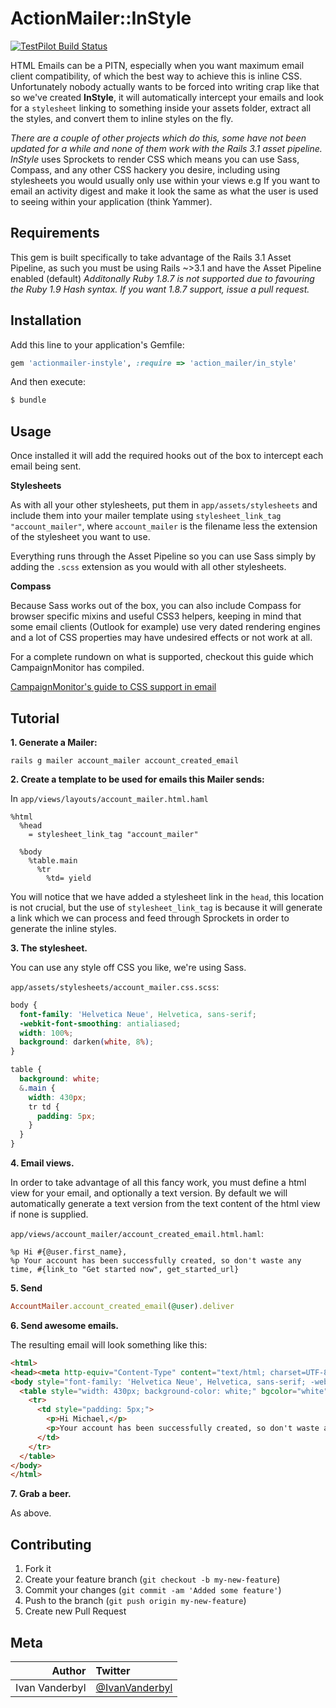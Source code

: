 # ActionMailer::InStyle

[![TestPilot Build Status](http://testpilot.me/testpilot/actionmailer-instyle.png)](http://testpilot.me/testpilot/actionmailer-instyle)

HTML Emails can be a PITN, especially when you want maximum email client compatibility, of which the best way to achieve this is inline CSS. Unfortunately nobody actually wants to be forced into writing crap like that so we've created **InStyle**, it will automatically intercept your emails and look for a `stylesheet` linking to something inside your assets folder, extract all the styles, and convert them to inline styles on the fly.

_There are a couple of other projects which do this, some have not been updated for a while and none of them work with the Rails 3.1 asset pipeline._ *InStyle* uses Sprockets to render CSS which means you can use Sass, Compass, and any other CSS hackery you desire, including using stylesheets you would usually only use within your views e.g If you want to email an activity digest and make it look the same as what the user is used to seeing within your application (think Yammer).

## Requirements

This gem is built specifically to take advantage of the Rails 3.1 Asset Pipeline, as such you must be using Rails ~>3.1 and have the Asset Pipeline enabled (default)
_Additonally Ruby 1.8.7 is not supported due to favouring the Ruby 1.9 Hash syntax. If you want 1.8.7 support, issue a pull request._

## Installation

Add this line to your application's Gemfile:

```ruby
gem 'actionmailer-instyle', :require => 'action_mailer/in_style'
```

And then execute:

```bash
$ bundle
```

## Usage

Once installed it will add the required hooks out of the box to intercept each email being sent.

**Stylesheets**

As with all your other stylesheets, put them in `app/assets/stylesheets` and include them into your mailer
template using `stylesheet_link_tag "account_mailer"`, where `account_mailer` is the filename less the extension of the stylesheet you want to use.

Everything runs through the Asset Pipeline so you can use Sass simply by adding the `.scss` extension as you would with all other stylesheets.

**Compass**

Because Sass works out of the box, you can also include Compass for browser specific mixins and useful CSS3 helpers, keeping in mind that some email clients (Outlook for example) use very dated rendering engines and a lot of CSS properties may have undesired effects or not work at all.

For a complete rundown on what is supported, checkout this guide which CampaignMonitor has compiled.

[CampaignMonitor's guide to CSS support in email](http://www.campaignmonitor.com/css/)

## Tutorial

**1. Generate a Mailer:**

    rails g mailer account_mailer account_created_email

**2. Create a template to be used for emails this Mailer sends:**

In `app/views/layouts/account_mailer.html.haml`

```haml
%html
  %head
    = stylesheet_link_tag "account_mailer"

  %body
    %table.main
      %tr
        %td= yield
```

You will notice that we have added a stylesheet link in the `head`, this location is not crucial, but the use of `stylesheet_link_tag` is because it will generate a link which we can process and feed through Sprockets in order to generate the inline styles.

**3. The stylesheet.**

You can use any style off CSS you like, we're using Sass.

`app/assets/stylesheets/account_mailer.css.scss`:

```css
body {
  font-family: 'Helvetica Neue', Helvetica, sans-serif;
  -webkit-font-smoothing: antialiased;
  width: 100%;
  background: darken(white, 8%);
}

table {
  background: white;
  &.main {
    width: 430px;
    tr td {
      padding: 5px;
    }
  }
}
```

**4. Email views.**

In order to take advantage of all this fancy work, you must define a html view for your email, and optionally a text version. By default we will automatically generate a text version from the text content of the html view if none is supplied.

`app/views/account_mailer/account_created_email.html.haml`:

```haml
%p Hi #{@user.first_name},
%p Your account has been successfully created, so don't waste any time, #{link_to "Get started now", get_started_url}
```

**5. Send**

```ruby
AccountMailer.account_created_email(@user).deliver
```

**6. Send awesome emails.**

The resulting email will look something like this:

```html
<html>
<head><meta http-equiv="Content-Type" content="text/html; charset=UTF-8"></head>
<body style="font-family: 'Helvetica Neue', Helvetica, sans-serif; -webkit-font-smoothing: antialiased; width: 100%; background-color: #ebebeb;" bgcolor="#ebebeb">
  <table style="width: 430px; background-color: white;" bgcolor="white">
    <tr>
      <td style="padding: 5px;">
        <p>Hi Michael,</p>
        <p>Your account has been successfully created, so don't waste any time, <a href="/started">Get started now</a></p>
      </td>
    </tr>
  </table>
</body>
</html>
```

**7. Grab a beer.**

As above.

## Contributing

1. Fork it
2. Create your feature branch (`git checkout -b my-new-feature`)
3. Commit your changes (`git commit -am 'Added some feature'`)
4. Push to the branch (`git push origin my-new-feature`)
5. Create new Pull Request

## Meta

| Author | Twitter |
|------:|:------------|
| Ivan Vanderbyl | [@IvanVanderbyl](http://twitter.com/ivanvanderbyl) |
